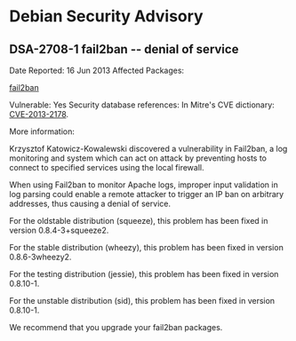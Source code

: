 
Debian Security Advisory
========================


DSA-2708-1 fail2ban -- denial of service
----------------------------------------



Date Reported:
16 Jun 2013
Affected Packages:

[fail2ban](https://packages.debian.org/src:fail2ban)

Vulnerable:
Yes
Security database references:
In Mitre's CVE dictionary: [CVE-2013-2178](https://security-tracker.debian.org/tracker/CVE-2013-2178).  

More information:

Krzysztof Katowicz-Kowalewski discovered a vulnerability in Fail2ban, a
log monitoring and system which can act on attack by preventing hosts to
connect to specified services using the local firewall.


When using Fail2ban to monitor Apache logs, improper input validation in
log parsing could enable a remote attacker to trigger an IP ban on
arbitrary addresses, thus causing a denial of service.


For the oldstable distribution (squeeze), this problem has been fixed in
version 0.8.4-3+squeeze2.


For the stable distribution (wheezy), this problem has been fixed in
version 0.8.6-3wheezy2.


For the testing distribution (jessie), this problem has been fixed in
version 0.8.10-1.


For the unstable distribution (sid), this problem has been fixed in
version 0.8.10-1.


We recommend that you upgrade your fail2ban packages.





